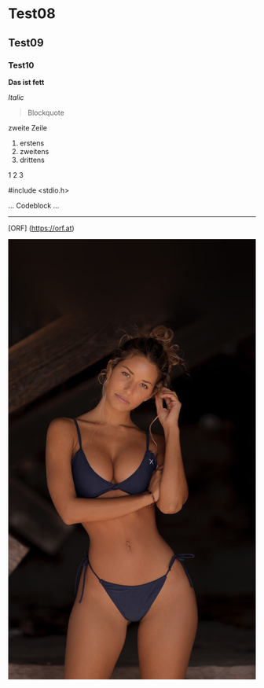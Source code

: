 # Test08

## Test09 ##

### Test10 ###


**Das ist fett**



*Italic*
>Blockquote

zweite Zeile

1. erstens
2. zweitens
3. drittens

 1
 2
 3

 #include <stdio.h>

 ...
 Codeblock
 ...

 ---
 [ORF] (https://orf.at)

 ![Landschaft](chaya.jpg)